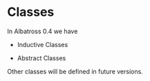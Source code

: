 # Classes

In Albatross 0.4 we have

- Inductive Classes

- Abstract Classes

Other classes will be defined in future versions.

<!---
Local Variables:
mode: outline
coding: iso-latin-1
outline-regexp: "#+"
End:
-->
